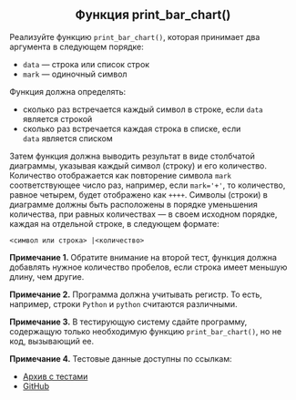 <span><h2 style="text-align: center;">Функция&nbsp;print_bar_chart()</h2>

<p>Реализуйте функцию <code>print_bar_chart()</code>, которая принимает два аргумента в следующем порядке:</p>

<ul>
	<li><code>data</code>&nbsp;—&nbsp;строка или список строк</li>
	<li><code>mark</code>&nbsp;—&nbsp;одиночный символ</li>
</ul>

<p>Функция должна определять:</p>

<ul>
	<li>сколько раз встречается каждый символ в строке, если <code>data</code> является строкой</li>
	<li>сколько раз встречается каждая строка в списке, если <code>data</code>&nbsp;является списком</li>
</ul>

<p>Затем функция должна выводить результат в виде столбчатой диаграммы, указывая каждый символ (строку) и его количество. Количество отображается как повторение символа <code>mark</code> соответствующее число раз, например, если <code>mark='+'</code>, то количество, равное четырем, будет отображено как <code>++++</code>. Символы (строки) в диаграмме должны быть расположены в порядке уменьшения количества, при равных количествах&nbsp;— в своем исходном порядке, каждая на отдельной строке, в следующем формате:</p>
<pre><code class="language-no-highlight hljs">&lt;символ или строка&gt; |&lt;количество&gt;</code></pre>

<p><strong>Примечание 1.&nbsp;</strong>Обратите внимание на второй тест, функция должна добавлять нужное количество пробелов, если строка имеет меньшую длину, чем другие.</p>

<p><strong>Примечание 2.</strong>&nbsp;Программа должна учитывать регистр. То есть, например, строки&nbsp;<code>Python</code> и <code>python</code> считаются различными.</p>

<p><strong>Примечание 3.</strong>&nbsp;В тестирующую систему сдайте программу, содержащую только необходимую функцию&nbsp;<code>print_bar_chart()</code>, но не код, вызывающий ее.</p>

<p><strong>Примечание 4.</strong> Тестовые данные доступны по ссылкам:</p>

<ul>
	<li><a href="https://stepik.org/media/attachments/lesson/635441/tests_2609489.zip" rel="noopener noreferrer nofollow">Архив с тестами</a></li>
	<li><a href="https://github.com/python-generation/Professional/tree/main/Module_6/Module_6.8/Module_6.8.20" rel="noopener noreferrer nofollow" target="_blank">GitHub</a></li>
</ul></span>